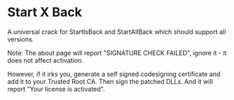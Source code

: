 # Start X Back

A universal crack for StartIsBack and StartAllBack which should support all versions.

Note:
The about page will report "SIGNATURE CHECK FAILED", ignore it - it does not affect activation.

However, if it irks you, generate a self signed codesigning certificate and add it to your Trusted Root CA. Then sign the patched DLLs. And it will report "Your license is activated".